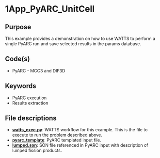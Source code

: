 # 1App_PyARC_UnitCell

## Purpose

This example provides a demonstration on how to use WATTS to perform a single PyARC run and save selected results in the params database.

## Code(s)
 
- PyARC - MCC3 and DIF3D

## Keywords
 
- PyARC execution
- Results extraction

## File descriptions

- [__watts_exec.py__](watts_exec.py): WATTS workflow for this example. This is the file to execute to run the problem described above.
- [__pyarc_template__](pyarc_template): PyARC templated input file.
- [__lumped.son__](lumped.son): SON file referenced in PyARC input with description of lumped fission products.
